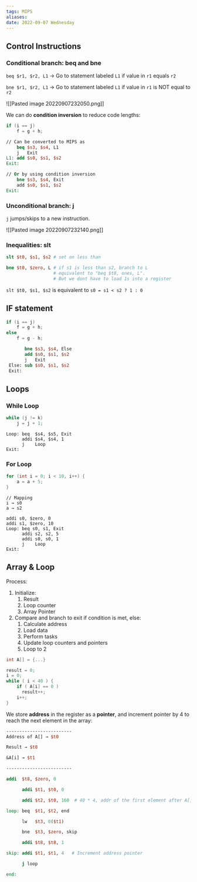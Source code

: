 ```yaml
---
tags: MIPS
aliases: 
date: 2022-09-07 Wednesday
---
```


## Control Instructions
### Conditional branch: beq and bne

`beq $r1, $r2, L1` → Go to statement labeled `L1` if value in `r1` equals `r2`

`bne $r1, $r2, L1` → Go to statement labeled `L1` if value in `r1` is NOT equal to `r2`

![[Pasted image 20220907232050.png]]

We can do **condition inversion** to reduce code lengths:

```C
if (i == j)
	f = g + h;
```
```MIPS
// Can be converted to MIPS as
	beq $s3, $s4, L1
	j   Exit
L1: add $s0, $s1, $s2
Exit:
```
```MIPS
// Or by using condition inversion
	bne $s3, $s4, Exit
    add $s0, $s1, $s2
Exit:
```

### Unconditional branch: j

`j` jumps/skips to a new instruction.

![[Pasted image 20220907232140.png]]

### Inequalities: slt

```MIPS
slt $t0, $s1, $s2 # set on less than

bne $t0, $zero, L # if s1 is less than s2, branch to L
                  # equivalent to "beq $t0, ones, L".
                  # But we dont have to load 1s into a register 

```

`slt $t0, $s1, $s2` is equivalent to `s0 = s1 < s2 ? 1 : 0`

## IF statement

```C
if (i == j)
    f = g + h;
else
    f = g - h;
```

```MIPS
	   bne $s3, $s4, Else
       add $s0, $s1, $s2
       j   Exit
 Else: sub $s0, $s1, $s2
 Exit:
```

## Loops
### While Loop
```C
while (j != k) 
	j = j + 1;
```
```
Loop: beq  $s4, $s5, Exit
	  addi $s4, $s4, 1 
      j    Loop
Exit:
```

### For Loop
```C
for (int i = 0; i < 10, i++) {
	a = a + 5;
}
```

```
// Mapping
i → s0
a → s2
```

```
addi s0, $zero, 0
addi s1, $zero, 10
Loop: beq s0, s1, Exit
	  addi s2, s2, 5
	  addi s0, s0, 1
	  j    Loop
Exit:
```

## Array & Loop

Process:
1. Initialize:
	1. Result
	2. Loop counter
	3. Array Pointer
2. Compare and branch to exit if condition is met, else:
	1. Calculate address
	2. Load data
	3. Perform tasks
	4. Update loop counters and pointers
	5. Loop to 2

```C
int A[] = {...}

result = 0;
i = 0;
while ( i < 40 ) {  
	if ( A[i] == 0 )  
	  result++;  
	i++;
}
```

We store **address** in the register as a **pointer**, and increment pointer by 4 to reach the next element in the array:

```MIPS
-------------------------
Address of A[] → $t0

Result → $t8

&A[i] → $t1

-------------------------

addi  $t8, $zero, 0

      addi $t1, $t0, 0

      addi $t2, $t0, 160  # 40 * 4, addr of the first element after A[] 

loop: beq  $t1, $t2, end

      lw   $t3, 0($t1)

      bne  $t3, $zero, skip

      addi $t8, $t8, 1 

skip: addi $t1, $t1, 4   # Increment address pointer

      j loop

end:
```

